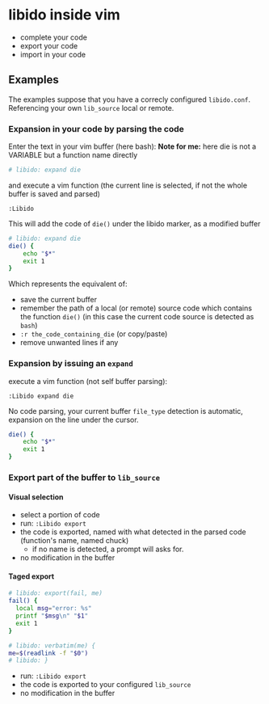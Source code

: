 # libido inside vim

* complete your code
* export your code
* import in your code

## Examples

The examples suppose that you have a correcly configured `libido.conf`.
Referencing your own `lib_source` local or remote.

### Expansion in your code by parsing the code

Enter the text in your vim buffer (here bash):
**Note for me:** here die is not a VARIABLE but a function name directly

~~~bash
# libido: expand die
~~~

and execute a vim function
(the current line is selected, if not the whole buffer is saved and parsed)

~~~vim
:Libido
~~~

This will add the code of `die()` under the libido marker, as a modified buffer

~~~bash
# libido: expand die
die() {
    echo "$*"
    exit 1
}
~~~

Which represents the equivalent of:

* save the current buffer
* remember the path of a local (or remote) source code which contains the function `die()` (in this case the current
  code source is detected as `bash`)
* `:r the_code_containing_die` (or copy/paste)
* remove unwanted lines if any

### Expansion by issuing an `expand`

execute a vim function (not self buffer parsing):

~~~vim
:Libido expand die
~~~

No code parsing, your current buffer `file_type` detection is automatic, expansion on the line under the cursor.

~~~bash
die() {
    echo "$*"
    exit 1
}
~~~

### Export part of the buffer to `lib_source`

#### Visual selection

* select a portion of code
* run: `:Libido export`
* the code is exported, named with what detected in the parsed code (function's name, named chuck)
  * if no name is detected, a prompt will asks for.
* no modification in the buffer

#### Taged export

~~~bash
# libido: export(fail, me)
fail() {
  local msg="error: %s"
  printf "$msg\n" "$1"
  exit 1
}

# libido: verbatim(me) {
me=$(readlink -f "$0")
# libido: }
~~~

* run: `:Libido export`
* the code is exported to your configured `lib_source`
* no modification in the buffer
